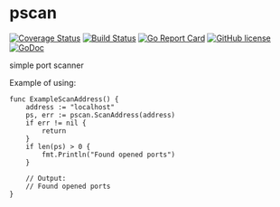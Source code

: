 # pscan

[![Coverage Status](https://coveralls.io/repos/github/Konstantin8105/pscan/badge.svg?branch=master)](https://coveralls.io/github/Konstantin8105/pscan?branch=master)
[![Build Status](https://travis-ci.org/Konstantin8105/pscan.svg?branch=master)](https://travis-ci.org/Konstantin8105/pscan)
[![Go Report Card](https://goreportcard.com/badge/github.com/Konstantin8105/pscan)](https://goreportcard.com/report/github.com/Konstantin8105/pscan)
[![GitHub license](https://img.shields.io/badge/license-MIT-blue.svg)](https://github.com/Konstantin8105/pscan/blob/master/LICENSE)
[![GoDoc](https://godoc.org/github.com/Konstantin8105/pscan?status.svg)](https://godoc.org/github.com/Konstantin8105/pscan)

simple port scanner

Example of using:
```golang
func ExampleScanAddress() {
	address := "localhost"
	ps, err := pscan.ScanAddress(address)
	if err != nil {
		return
	}
	if len(ps) > 0 {
		fmt.Println("Found opened ports")
	}

	// Output:
	// Found opened ports
}
```
